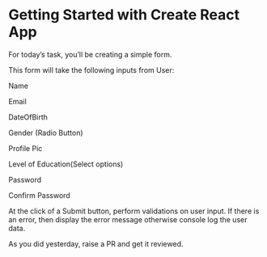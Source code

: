 # Getting Started with Create React App

For today’s task, you’ll be creating a simple form.

This form will take the following inputs from User:


Name 

Email

DateOfBirth

Gender (Radio Button)

Profile Pic

Level of Education(Select options)

Password

Confirm Password

 

At the click of a Submit button, perform validations on user input. If there is an error, then display the error message otherwise console log the user data.


As you did yesterday, raise a PR and get it reviewed.

